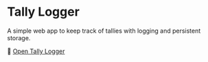 # Tally Logger 

A simple web app to keep track of tallies with logging and persistent storage.

🔗 <a href="https://tally-logger.vercel.app/" target="_blank" rel="noopener noreferrer">Open Tally Logger</a>


